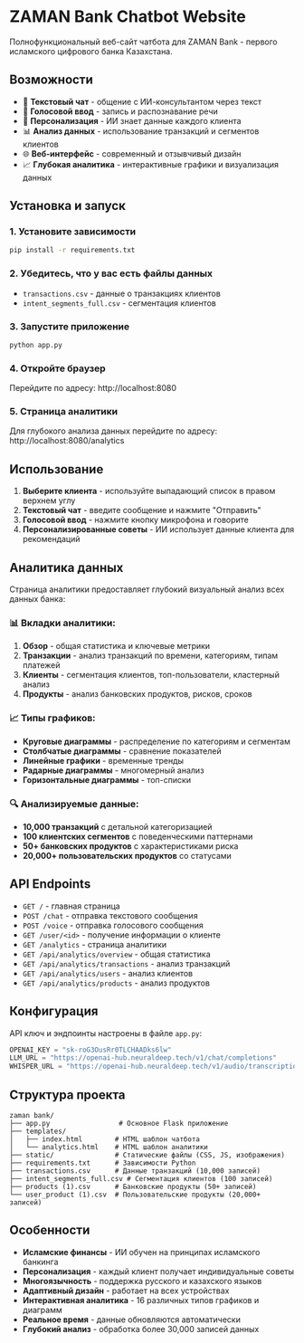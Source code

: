 # ZAMAN Bank Chatbot Website

Полнофункциональный веб-сайт чатбота для ZAMAN Bank - первого исламского цифрового банка Казахстана.

## Возможности

- 💬 **Текстовый чат** - общение с ИИ-консультантом через текст
- 🎤 **Голосовой ввод** - запись и распознавание речи
- 👤 **Персонализация** - ИИ знает данные каждого клиента
- 📊 **Анализ данных** - использование транзакций и сегментов клиентов
- 🌐 **Веб-интерфейс** - современный и отзывчивый дизайн
- 📈 **Глубокая аналитика** - интерактивные графики и визуализация данных

## Установка и запуск

### 1. Установите зависимости

```bash
pip install -r requirements.txt
```

### 2. Убедитесь, что у вас есть файлы данных

- `transactions.csv` - данные о транзакциях клиентов
- `intent_segments_full.csv` - сегментация клиентов

### 3. Запустите приложение

```bash
python app.py
```

### 4. Откройте браузер

Перейдите по адресу: http://localhost:8080

### 5. Страница аналитики

Для глубокого анализа данных перейдите по адресу: http://localhost:8080/analytics

## Использование

1. **Выберите клиента** - используйте выпадающий список в правом верхнем углу
2. **Текстовый чат** - введите сообщение и нажмите "Отправить"
3. **Голосовой ввод** - нажмите кнопку микрофона и говорите
4. **Персонализированные советы** - ИИ использует данные клиента для рекомендаций

## Аналитика данных

Страница аналитики предоставляет глубокий визуальный анализ всех данных банка:

### 📊 Вкладки аналитики:

1. **Обзор** - общая статистика и ключевые метрики
2. **Транзакции** - анализ транзакций по времени, категориям, типам платежей
3. **Клиенты** - сегментация клиентов, топ-пользователи, кластерный анализ
4. **Продукты** - анализ банковских продуктов, рисков, сроков

### 📈 Типы графиков:

- **Круговые диаграммы** - распределение по категориям и сегментам
- **Столбчатые диаграммы** - сравнение показателей
- **Линейные графики** - временные тренды
- **Радарные диаграммы** - многомерный анализ
- **Горизонтальные диаграммы** - топ-списки

### 🔍 Анализируемые данные:

- **10,000 транзакций** с детальной категоризацией
- **100 клиентских сегментов** с поведенческими паттернами
- **50+ банковских продуктов** с характеристиками риска
- **20,000+ пользовательских продуктов** со статусами

## API Endpoints

- `GET /` - главная страница
- `POST /chat` - отправка текстового сообщения
- `POST /voice` - отправка голосового сообщения
- `GET /user/<id>` - получение информации о клиенте
- `GET /analytics` - страница аналитики
- `GET /api/analytics/overview` - общая статистика
- `GET /api/analytics/transactions` - анализ транзакций
- `GET /api/analytics/users` - анализ клиентов
- `GET /api/analytics/products` - анализ продуктов

## Конфигурация

API ключ и эндпоинты настроены в файле `app.py`:

```python
OPENAI_KEY = "sk-roG3OusRr0TLCHAADks6lw"
LLM_URL = "https://openai-hub.neuraldeep.tech/v1/chat/completions"
WHISPER_URL = "https://openai-hub.neuraldeep.tech/v1/audio/transcriptions"
```

## Структура проекта

```
zaman bank/
├── app.py                 # Основное Flask приложение
├── templates/
│   ├── index.html        # HTML шаблон чатбота
│   └── analytics.html    # HTML шаблон аналитики
├── static/               # Статические файлы (CSS, JS, изображения)
├── requirements.txt      # Зависимости Python
├── transactions.csv      # Данные транзакций (10,000 записей)
├── intent_segments_full.csv # Сегментация клиентов (100 записей)
├── products (1).csv      # Банковские продукты (50+ записей)
└── user_product (1).csv  # Пользовательские продукты (20,000+ записей)
```

## Особенности

- **Исламские финансы** - ИИ обучен на принципах исламского банкинга
- **Персонализация** - каждый клиент получает индивидуальные советы
- **Многоязычность** - поддержка русского и казахского языков
- **Адаптивный дизайн** - работает на всех устройствах
- **Интерактивная аналитика** - 16 различных типов графиков и диаграмм
- **Реальное время** - данные обновляются автоматически
- **Глубокий анализ** - обработка более 30,000 записей данных
